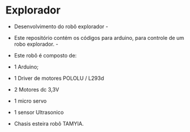 # Explorador
- Desenvolvimento do robô explorador - 

- Este repositório contém os códigos para arduino, para controle de um robo explorador. - 

- Este robô é composto de:  

- 1 Arduino;
- 1 Driver de motores POLOLU / L293d
- 2 Motores dc 3,3V
- 1 micro servo
- 1 sensor Ultrasonico
- Chasis esteira robô TAMYIA.
